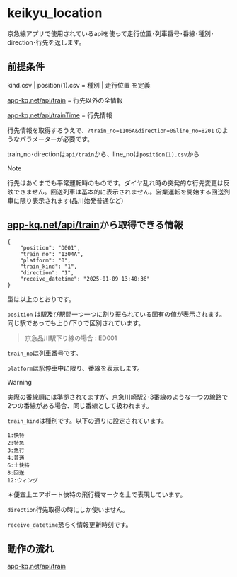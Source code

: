 # keikyu_location

京急線アプリで使用されているapiを使って走行位置･列車番号･番線･種別･direction･行先を返します。

## 前提条件

kind.csv | position(1).csv = 種別 | 走行位置 を定義

[app-kq.net/api/train](https://app-kq.net/api/train) = 行先以外の全情報

[app-kq.net/api/trainTime](https://app-kq.net/api/trainTime) = 行先情報

行先情報を取得するうえで、```?train_no=1106A&direction=0&line_no=8201``` のようなパラメーターが必要です。

train_no･directionは```api/train```から、line_noは```position(1).csv```から

> [!NOTE]
> 行先はあくまでも平常運転時のものです。ダイヤ乱れ時の突発的な行先変更は反映できません。回送列車は基本的に表示されません。営業運転を開始する回送列車に限り表示されます(品川始発普通など)


## [app-kq.net/api/train](https://app-kq.net/api/train)から取得できる情報

```
{
    "position": "D001",
    "train_no": "1304A",
    "platform": "0",
    "train_kind": "1",
    "direction": "1",
    "receive_datetime": "2025-01-09 13:40:36"
}
```

型は以上のとおりです。

```position``` は駅及び駅間一つ一つに割り振られている固有の値が表示されます。同じ駅であっても上り/下りで区別されています。

> 京急品川駅下り線の場合 : ED001

```train_no```は列車番号です。

```platform```は駅停車中に限り、番線を表示します。

> [!WARNING]
> 実際の番線順には準拠されてますが、京急川崎駅2･3番線のような一つの線路で2つの番線がある場合、同じ番線として扱われます。

```train_kind```は種別です。以下の通りに設定されています。

```
1:快特
2:特急
3:急行
4:普通
6:士快特
8:回送
12:ウィング
```

＊便宜上エアポート快特の飛行機マークを士で表現しています。

```direction```行先取得の時にしか使いません。

```receive_datetime```恐らく情報更新時刻です。

## 動作の流れ

[app-kq.net/api/train](https://app-kq.net/api/train)